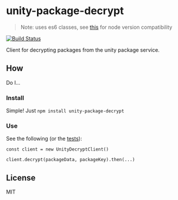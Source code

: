 # unity-package-decrypt

> Note: uses es6 classes, see [this](http://node.green/#ES2015-functions-class) for node version compatibility

[![Build Status](https://travis-ci.org/bengreenier/unity-package-decrypt.svg?branch=master)](https://travis-ci.org/bengreenier/unity-package-decrypt)

Client for decrypting packages from the unity package service.

## How

Do I...

### Install

Simple! Just `npm install unity-package-decrypt`

### Use

See the following (or the [tests](./test/basic.js)):

```
const client = new UnityDecryptClient()

client.decrypt(packageData, packageKey).then(...)
```

## License

MIT
